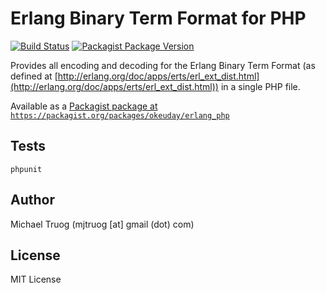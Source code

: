 Erlang Binary Term Format for PHP
=================================

[![Build Status](https://secure.travis-ci.org/okeuday/erlang_php.png?branch=master)](http://travis-ci.org/okeuday/erlang_php)
[![Packagist Package Version](https://img.shields.io/packagist/v/okeuday/erlang_php.svg?maxAge=2592000)](https://packagist.org/packages/okeuday/erlang_php)

Provides all encoding and decoding for the Erlang Binary Term Format
(as defined at [http://erlang.org/doc/apps/erts/erl_ext_dist.html](http://erlang.org/doc/apps/erts/erl_ext_dist.html))
in a single PHP file.

Available as a [Packagist package at `https://packagist.org/packages/okeuday/erlang_php`](https://packagist.org/packages/okeuday/erlang_php)

Tests
-----

    phpunit

Author
------

Michael Truog (mjtruog [at] gmail (dot) com)

License
-------

MIT License



